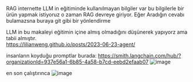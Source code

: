 RAG
internette LLM in eğitiminde kullanılmayan bilgiler var bu bilgilerle bir ürün yapmak istiyoruz o zaman RAG devreye giriyor.
Eğer Aradığın  cevabı bulamazsna buraya git gibi bir yönlendirme

LLM in bu makaleyi eğitimin içine almış olmadığını düşünerek yapıyorz ama tabii almıştır.  
https://lilianweng.github.io/posts/2023-06-23-agent/

insanların koyduğu promptlar burada: 
https://smith.langchain.com/hub/?organizationId=937e56a1-6b85-4a58-b7cd-eebd2efaab07
![image](https://github.com/user-attachments/assets/fcef851e-0a43-46f2-beda-12250ead5f10)

en son çalıştırınca
![image](https://github.com/user-attachments/assets/8bd66b37-9bff-4744-9795-94be0f41b479)











